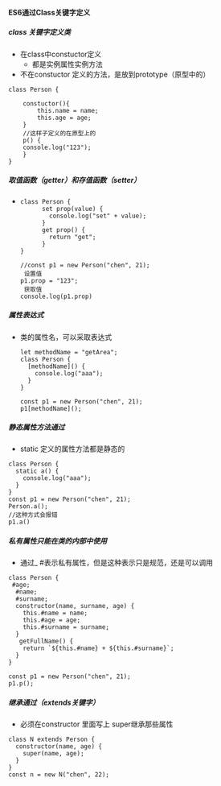 #### ES6通过Class关键字定义

##### class 关键字定义类

- 在class中constuctor定义
  - 都是实例属性实例方法
- 不在constuctor 定义的方法，是放到prototype（原型中的）

```
class Person {
	
	constuctor(){
        this.name = name;
        this.age = age;
	}
	//这样子定义的在原型上的
    p() {
    console.log("123");
  	}
}

```



##### 取值函数（getter）和存值函数（setter）

- ```
  class Person {
        set prop(value) {
          console.log("set" + value);
        }
        get prop() {
          return "get";
        }
  }
  
  //const p1 = new Person("chen", 21);
   设置值
  p1.prop = "123";
   获取值
  console.log(p1.prop)
  ```

  

##### 属性表达式

- 类的属性名，可以采取表达式

  ```
  let methodName = "getArea";
  class Person {
    [methodName]() {
      console.log("aaa");
    }
  }
  
  const p1 = new Person("chen", 21);
  p1[methodName]();
  ```

  

##### 静态属性方法通过

- static 定义的属性方法都是静态的

```
class Person {
  static a() {
    console.log("aaa");
  }
}
const p1 = new Person("chen", 21);
Person.a();
//这种方式会报错
p1.a()
```





##### 私有属性只能在类的内部中使用

- 通过_  #表示私有属性，但是这种表示只是规范，还是可以调用

```
class Person {
 #age;
  #name;
  #surname;
  constructor(name, surname, age) {
    this.#name = name;
    this.#age = age;
    this.#surname = surname;
  }
   getFullName() {
    return `${this.#name} + ${this.#surname}`;
  }
}

const p1 = new Person("chen", 21);
p1.p();
```







##### 继承通过（extends关键字）

- 必须在constructor 里面写上 super继承那些属性

```
class N extends Person {
  constructor(name, age) {
    super(name, age);
  }
}
const n = new N("chen", 22);
```

